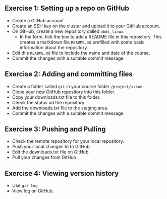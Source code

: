 ## Exercise 1: Setting up a repo on GitHub

- Create a GitHub account.
- Create an SSH key on the cluster and upload it to your GitHub account.
- On GitHub, create a new repository called `obds_linux`.
  - In the form, tick the box to add a README file in this repository.
    This creates a markdown file `README.md` prefilled with some basic information about the repository.
- Edit this `README.md` file to include the name and date of the course.
- Commit the changes with a suitable commit message.

## Exercise 2: Adding and committing files

- Create a folder called `git` in your course folder `/project/<sso>`.
- Clone your new GitHub repository into this folder.
- Copy your downloads.txt file to this folder.
- Check the status od the repository.
- Add the downloads.txt file to the staging area.
- Commit the changes with a suitable commit message.

## Exercise 3: Pushing and Pulling

- Check the remote repository for your local repository.
- Push your local changes to to GitHub.
- Edit the downloads.txt file on GitHub.
- Pull your changes from GitHub.

## Exercise 4: Viewing version history

- Use `git log`.
- View log on GitHub.
